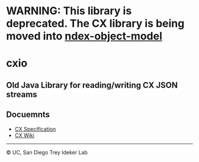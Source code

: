 # WARNING: This library is deprecated. The CX library is being moved into [ndex-object-model](https://github.com/ndexbio/ndex-object-model)

# cxio
## Old Java Library for reading/writing CX JSON streams

## Docuemnts
* [CX Specification](https://docs.google.com/document/d/1kAUzVj6X86YCWHnTyZtybh1lt4zO-M6anCMJBD_PyG0/edit?usp=sharing)
* [CX Wiki](https://github.com/cmzmasek/cxio/wiki/Java-Library-for-CX-Serialization-and-De-serialization)

---
&copy; UC, San Diego Trey Ideker Lab
